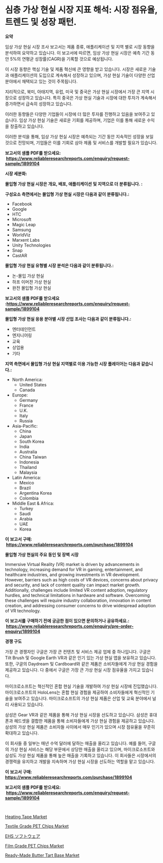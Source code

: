 <p><h1>심층 가상 현실 시장 지표 해석: 시장 점유율, 트렌드 및 성장 패턴.</h1></p><p><strong>요약</strong></p>
<p><p>임상 가상 현실 시장 조사 보고서는 제품 종류, 애플리케이션 및 지역 별로 시장 동향을 분석하여 요약하고 있습니다. 이 보고서에 따르면, 임상 가상 현실 시장은 예측 기간 동안 5%의 연평균 성장률(CAGR)을 기록할 것으로 예상됩니다.</p><p>이 시장 동향은 핵심 기술 및 제품 혁신에 큰 영향을 받고 있습니다. 시장은 새로운 기술과 애플리케이션의 도입으로 계속해서 성장하고 있으며, 가상 현실 기술이 다양한 산업 분야에서 채택되고 있는 것이 주목됩니다.</p><p>지리적으로, 북미, 아태지역, 유럽, 미국 및 중국은 가상 현실 시장에서 가장 큰 지역 시장으로 성장하고 있습니다. 특히 중국은 가상 현실 기술과 시장에 대한 투자가 계속해서 증가하면서 급속히 성장하고 있습니다.</p><p>이러한 동향들은 다양한 기업들이 시장에 더 많은 투자를 진행하고 있음을 보여주고 있습니다. 임상 가상 현실 기술은 새로운 기회를 제공하며, 기업은 이를 통해 새로운 수익을 창출하고 있습니다.</p><p>이러한 분석을 통해, 임상 가상 현실 시장은 예측되는 기간 동안 지속적인 성장을 보일 것으로 전망되며, 기업들은 이를 기회로 삼아 제품 및 서비스를 개발할 필요가 있습니다.</p></p>
<p><strong>보고서의 샘플 PDF를 받으세요: &nbsp;<a href="https://www.reliableresearchreports.com/enquiry/request-sample/1899104">https://www.reliableresearchreports.com/enquiry/request-sample/1899104</a></strong></p>
<p><strong>시장 세분화:</strong></p>
<p><strong> 몰입형 가상 현실 시장은 개요, 배포, 애플리케이션 및 지역으로 더 분류됩니다. :</strong></p>
<p><strong>구성요소 측면에서는 몰입형 가상 현실 시장은 다음과 같이 분류됩니다.:</strong></p>
<p><ul><li>Facebook</li><li>Google</li><li>HTC</li><li>Microsoft</li><li>Magic Leap</li><li>Samsung</li><li>WorldViz</li><li>Marxent Labs</li><li>Unity Technologies</li><li>Snap</li><li>CastAR</li></ul></p>
<p><strong> 몰입형 가상 현실 유형별 시장 분석은 다음과 같이 분류됩니다.:</strong></p>
<p><ul><li>논-몰입 가상 현실</li><li>하프 이머젼 가상 현실</li><li>완전 몰입형 가상 현실</li></ul></p>
<p><strong>보고서의 샘플 PDF를 받으세요 :<a href="https://www.reliableresearchreports.com/enquiry/request-sample/1899104">https://www.reliableresearchreports.com/enquiry/request-sample/1899104</a></strong></p>
<p><strong> 몰입형 가상 현실 응용 분야별 시장 산업 조사는 다음과 같이 분류됩니다.:</strong></p>
<p><ul><li>엔터테인먼트</li><li>엔지니어링</li><li>교육</li><li>상업용</li><li>기타</li></ul></p>
<p><strong>지역 측면에서 몰입형 가상 현실 지역별로 이용 가능한 시장 플레이어는 다음과 같습니다.:</strong></p>
<p><ul>
    <li>
        North America:
        <ul>
            <li>United States</li>
            <li>Canada</li>
        </ul>
    </li>
    <li>
        Europe:
        <ul>
            <li>Germany</li>
            <li>France</li>
            <li>U.K.</li>
            <li>Italy</li>
            <li>Russia</li>
        </ul>
    </li>
    <li>
        Asia-Pacific:
        <ul>
            <li>China</li>
            <li>Japan</li>
            <li>South Korea</li>
            <li>India</li>
            <li>Australia</li>
            <li>China Taiwan</li>
            <li>Indonesia</li>
            <li>Thailand</li>
            <li>Malaysia</li>
        </ul>
    </li>
    <li>
        Latin America:
        <ul>
            <li>Mexico</li>
            <li>Brazil</li>
            <li>Argentina Korea</li>
            <li>Colombia</li>
        </ul>
    </li>
    <li>
        Middle East & Africa:
        <ul>
            <li>Turkey</li>
            <li>Saudi</li>
            <li>Arabia</li>
            <li>UAE</li>
            <li>Korea</li>
        </ul>
    </li>
    </ul></p>
<p><strong>이 보고서 구매: &nbsp;<a href="https://www.reliableresearchreports.com/purchase/1899104">https://www.reliableresearchreports.com/purchase/1899104</a></strong></p>
<p><strong>몰입형 가상 현실의 주요 동인 및 장벽 시장</strong></p>
<p><p>Immersive Virtual Reality (VR) market is driven by advancements in technology, increasing demand for VR in gaming, entertainment, and healthcare industries, and growing investments in VR development. However, barriers such as high costs of VR devices, concerns about privacy and security, and lack of content quality can impact market growth. Additionally, challenges include limited VR content adoption, regulatory hurdles, and technical limitations in hardware and software. Overcoming these challenges will require industry collaboration, innovation in content creation, and addressing consumer concerns to drive widespread adoption of VR technology.</p></p>
<p><strong>이 보고서를 구매하기 전에 궁금한 점이 있으면 문의하거나 공유하세요.: &nbsp;<a href="https://www.reliableresearchreports.com/enquiry/pre-order-enquiry/1899104">https://www.reliableresearchreports.com/enquiry/pre-order-enquiry/1899104</a></strong></p>
<p><strong>경쟁 구도</strong></p>
<p><p>가장 큰 경쟁자인 구글은 가장 큰 컨텐츠 및 서비스 제공 업체 중 하나입니다. 구글은 Tilt Brush 및 Google Earth VR과 같은 인기 있는 가상 현실 앱을 보유하고 있습니다. 또한, 구글의 Daydream 및 Cardboard와 같은 제품은 소비자들에게 가상 현실 경험을 제공하고 있습니다. 다 중에서 구글은 가장 큰 가상 현실 시장 점유율을 가지고 있습니다.</p><p>마이크로소프트는 혁신적인 혼합 현실 기술을 개발하여 가상 현실 시장에 진입했습니다. 마이크로소프트의 HoloLens는 혼합 현실 경험을 제공하여 소비자들에게 혁신적인 기술을 보여주고 있습니다. 마이크로소프트의 가상 현실 제품은 산업 및 교육 분야에서 널리 사용되고 있습니다.</p><p>삼성은 Gear VR과 같은 제품을 통해 가상 현실 시장을 선도하고 있습니다. 삼성은 휴대폰과 헤드셋을 결합한 제품을 통해 소비자들에게 가상 현실 경험을 제공하고 있습니다. 삼성의 가상 현실 제품은 소비자들 사이에서 매우 인기가 있으며 시장 점유율을 꾸준히 확대하고 있습니다.</p><p>이 회사들 중 일부는 매년 수억 달러에 달하는 매출을 올리고 있습니다. 예를 들어, 구글의 가상 현실 서비스는 해당 부문에서 상당한 매출을 올리고 있으며, 마이크로소프트와 삼성도 가상 현실 제품을 통해 높은 매출을 기록하고 있습니다. 이 회사들은 시장에서의 경쟁력을 유지하고 개발을 지속하며 가상 현실 시장을 선도하는 역할을 맡고 있습니다.</p></p>
<p><strong>이 보고서 구매: &nbsp; <a href="https://www.reliableresearchreports.com/purchase/1899104">https://www.reliableresearchreports.com/purchase/1899104</a></strong></p>
<p><strong>보고서의 샘플 PDF를 받으세요: &nbsp;<a href="https://www.reliableresearchreports.com/enquiry/request-sample/1899104">https://www.reliableresearchreports.com/enquiry/request-sample/1899104</a></strong><strong></strong></p>
<p>&nbsp;</p>
<p><p><a href="https://issuu.com/reportprime-2/docs/heating-tape-market-size-2030.pptx">Heating Tape Market</a></p><p><a href="https://github.com/PeterParrish5/Market-Research-Report-List-4/blob/main/textile-grade-pet-chips-market.md">Textile Grade PET Chips Market</a></p><p><a href="https://medium.com/@logaolloway76845/ehs%E3%82%BD%E3%83%95%E3%83%88%E3%82%A6%E3%82%A7%E3%82%A2%E5%B8%82%E5%A0%B4-%E7%A8%AE%E9%A1%9E-%E3%82%A2%E3%83%97%E3%83%AA%E3%82%B1%E3%83%BC%E3%82%B7%E3%83%A7%E3%83%B3-%E5%9C%B0%E7%90%86%E3%81%AB%E3%81%8A%E3%81%91%E3%82%8B%E5%8C%85%E6%8B%AC%E7%9A%84%E8%A9%95%E4%BE%A1-7be955ddb24c">EHS ソフトウェア</a></p><p><a href="https://github.com/jhcraigie/Market-Research-Report-List-2/blob/main/film-grade-pet-chips-market.md">Film Grade PET Chips Market</a></p><p><a href="https://view.publitas.com/reportprime-1/ready-made-butter-tart-base-market-offers-provide-insightful-data-for-the-time-period-from-2024-to-2031-and-also-provide-analysis-based-on-application-type-and-region/">Ready-Made Butter Tart Base Market</a></p></p>